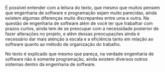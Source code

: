 É possível entender com a leitura do texto, que mesmo que muitos pensem que engenharia de software e programação sejam muito parecidas, ainda existem algumas diferenças muito discrepantes entre uma e outra. Na questão de engenharia de software além de você ter que trabalhar com prazos curtos, ainda tem de se preocupar com a necessidade posterior de fazer alterações no projeto, e além dessas preocupações ainda é necessário dar mais atenção a escala e a eficiência tanto em relação ao software quanto ao método de organização do trabalho.

No texto é explicado que mesmo que pareça, na verdade engenharia de software não é somente programação, ainda existem diversos outros sistemas dentro da engenharia de software.
